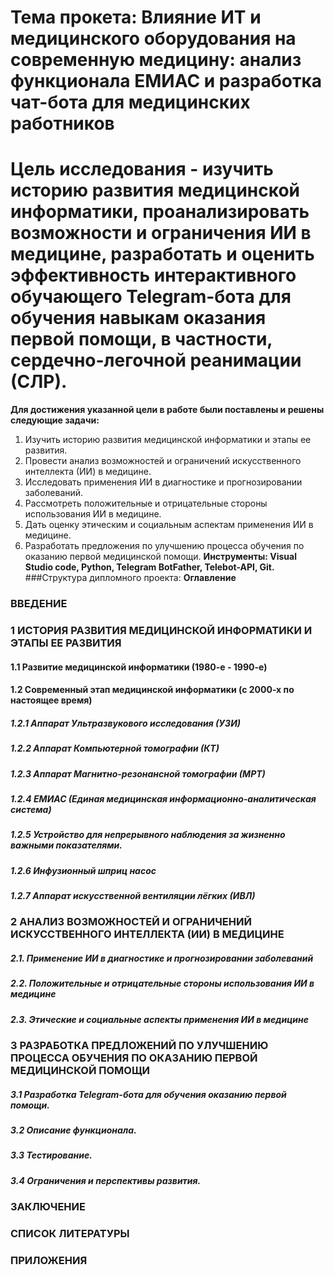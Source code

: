 # Тема прокета: Влияние ИТ и медицинского оборудования на современную медицину: анализ функционала ЕМИАС и разработка чат-бота для медицинских работников
# Цель исследования - изучить историю развития медицинской информатики, проанализировать возможности и ограничения ИИ в медицине,  разработать и оценить эффективность интерактивного обучающего Telegram-бота для обучения навыкам оказания первой помощи,  в частности, сердечно-легочной реанимации (СЛР).
**Для достижения указанной цели в работе были поставлены и решены следующие задачи:**
1.  Изучить историю развития медицинской информатики и этапы ее 
развития.
2. Провести анализ возможностей и ограничений искусственного 
интеллекта (ИИ) в медицине.
3. Исследовать  применения  ИИ  в  диагностике  и  прогнозировании  
заболеваний.
4. Рассмотреть положительные и отрицательные стороны 
использования ИИ в медицине.
5. Дать оценку этическим и социальным аспектам применения ИИ в 
медицине.
6. Разработать предложения по улучшению процесса обучения по 
оказанию первой медицинской помощи.
**Инструменты: Visual Studio code, Python, Telegram BotFather, Telebot-API, Git.**
###Структура дипломного проекта:
**Оглавление**
### ВВЕДЕНИЕ	
### 1 ИСТОРИЯ РАЗВИТИЯ МЕДИЦИНСКОЙ ИНФОРМАТИКИ И ЭТАПЫ ЕЕ РАЗВИТИЯ	
#### 1.1  Развитие медицинской информатики (1980-е - 1990-е)	
#### 1.2 Современный этап медицинской информатики (с 2000-х по настоящее время)	
##### 1.2.1 Аппарат Ультразвукового исследования (УЗИ)	
##### 1.2.2 Аппарат Компьютерной томографии (КТ)	
##### 1.2.3 Аппарат  Магнитно-резонансной томографии (МРТ)	
##### 1.2.4 ЕМИАС (Единая медицинская информационно-аналитическая система)	
##### 1.2.5 Устройство для непрерывного наблюдения за жизненно важными показателями.	
##### 1.2.6 Инфузионный шприц насос	
##### 1.2.7 Аппарат искусственной вентиляции лёгких (ИВЛ)	
### 2 АНАЛИЗ ВОЗМОЖНОСТЕЙ И ОГРАНИЧЕНИЙ ИСКУССТВЕННОГО  ИНТЕЛЛЕКТА (ИИ) В МЕДИЦИНЕ	
##### 2.1. Применение ИИ в диагностике и прогнозировании заболеваний	
##### 2.2. Положительные и отрицательные стороны использования ИИ в медицине	
##### 2.3. Этические и социальные аспекты применения ИИ в медицине	
### 3 РАЗРАБОТКА ПРЕДЛОЖЕНИЙ ПО УЛУЧШЕНИЮ ПРОЦЕССА ОБУЧЕНИЯ ПО ОКАЗАНИЮ ПЕРВОЙ МЕДИЦИНСКОЙ ПОМОЩИ	
##### 3.1 Разработка Telegram-бота для обучения оказанию первой помощи.	
##### 3.2 Описание функционала.	
##### 3.3 Тестирование.	
##### 3.4 Ограничения и перспективы развития.	
### ЗАКЛЮЧЕНИЕ	
### СПИСОК ЛИТЕРАТУРЫ	
### ПРИЛОЖЕНИЯ	
#
